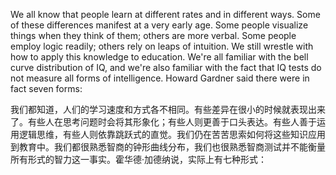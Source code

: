 We all know that people learn at different rates and in different ways. Some of these differences manifest at a very early age. Some people visualize things when they think of them; others are more verbal. Some people employ logic readily; others rely on leaps of intuition. We still wrestle with how to apply this knowledge to education. We're all familiar with the bell curve distribution of IQ, and we're also familiar with the fact that IQ tests do not measure all forms of intelligence. Howard Gardner said there were in fact seven forms:

我们都知道，人们的学习速度和方式各不相同。有些差异在很小的时候就表现出来了。有些人在思考问题时会将其形象化；有些人则更善于口头表达。有些人善于运用逻辑思维，有些人则依靠跳跃式的直觉。我们仍在苦苦思索如何将这些知识应用到教育中。我们都很熟悉智商的钟形曲线分布，我们也很熟悉智商测试并不能衡量所有形式的智力这一事实。霍华德·加德纳说，实际上有七种形式：